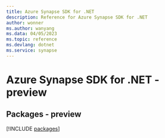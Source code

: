 ```yaml
---
title: Azure Synapse SDK for .NET
description: Reference for Azure Synapse SDK for .NET
author: wonner
ms.author: wanyang
ms.data: 04/05/2023
ms.topic: reference
ms.devlang: dotnet
ms.service: synapse
---
```

# Azure Synapse SDK for .NET - preview
## Packages - preview
[!INCLUDE [packages](synapse-index.md)]